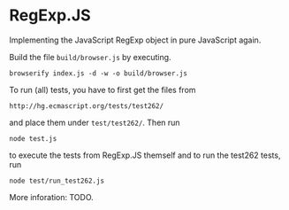 RegExp.JS
=========

Implementing the JavaScript RegExp object in pure JavaScript again.

Build the file `build/browser.js` by executing.

```
browserify index.js -d -w -o build/browser.js
```

To run (all) tests, you have to first get the files from

```
http://hg.ecmascript.org/tests/test262/
```

and place them under `test/test262/`. Then run

```
node test.js
```

to execute the tests from RegExp.JS themself and to run the test262 tests, run

```
node test/run_test262.js
```

More inforation: TODO.